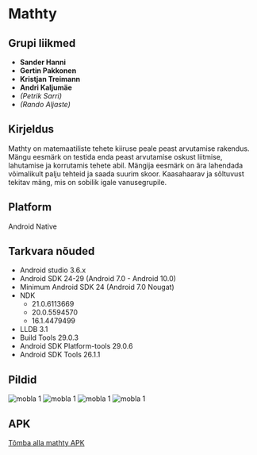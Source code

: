 # Mathty

## Grupi liikmed
* **Sander Hanni**
* **Gertin Pakkonen**
* **Kristjan Treimann**
* **Andri Kaljumäe**
* *(Petrik Sarri)*
* *(Rando Aljaste)*

## Kirjeldus
Mathty on matemaatiliste tehete kiiruse peale peast arvutamise rakendus. Mängu eesmärk on testida enda peast arvutamise oskust liitmise, lahutamise ja korrutamis tehete abil. Mängija eesmärk on ära lahendada võimalikult palju tehteid ja saada suurim skoor. Kaasahaarav ja sõltuvust tekitav mäng, mis on sobilik igale vanusegrupile. 

## Platform
Android Native 

## Tarkvara nõuded
* Android studio 3.6.x
* Android SDK 24-29 (Android 7.0 - Android 10.0)
* Minimum Android SDK 24 (Android 7.0 Nougat)
* NDK    
    * 21.0.6113669
    * 20.0.5594570
    * 16.1.4479499
* LLDB 3.1
* Build Tools 29.0.3
* Android SDK Platform-tools 29.0.6
* Android SDK Tools 26.1.1

## Pildid

![mobla 1]('https://github.com/gertpak/Mobiilirakendused-Grupp_5-1/blob/master/pics/1.jpg)
![mobla 1]('https://github.com/gertpak/Mobiilirakendused-Grupp_5-1/blob/master/pics/2.jpg')
![mobla 1]('https://github.com/gertpak/Mobiilirakendused-Grupp_5-1/blob/master/pics/3.jpg')
![mobla 1]('https://github.com/gertpak/Mobiilirakendused-Grupp_5-1/blob/master/pics/4.jpg')

## APK
[Tõmba alla mathty APK](./apk/mathty.apk)

